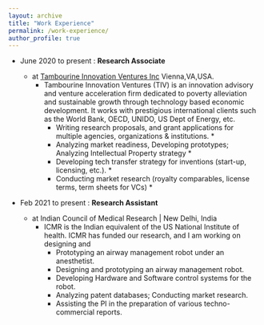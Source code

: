 ```yaml
---
layout: archive
title: "Work Experience"
permalink: /work-experience/
author_profile: true
---
```




* June 2020 to present : **Research Associate** 
  * at [Tambourine Innovation Ventures Inc](https://www.tivinc.com/)    Vienna,VA,USA.
    * Tambourine Innovation Ventures (TIV) is an innovation advisory and venture acceleration firm dedicated to poverty alleviation and
sustainable growth through technology based economic development. It works with prestigious international clients such as the World
Bank, OECD, UNIDO, US Dept of Energy, etc. 
       * Writing research proposals, and grant applications for multiple agencies, organizations & institutions. *
       * Analyzing market readiness, Developing prototypes; Analyzing Intellectual Property strategy *
       * Developing tech transfer strategy for inventions (start-up, licensing, etc.). *
       * Conducting market research (royalty comparables, license terms, term sheets for VCs) *


* Feb 2021 to present : **Research Assistant** 
  * at Indian Council of Medical Research  | New Delhi, India
     * ICMR is the Indian equivalent of the US National Institute of health. ICMR has funded our research, and I am working on designing and
       * Prototyping an airway management robot under an anesthetist.
       * Designing and prototyping an airway management robot.
       * Developing Hardware and Software control systems for the robot.
       * Analyzing patent databases; Conducting market research.
       * Assisting the PI in the preparation of various techno-commercial reports.       
